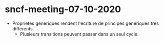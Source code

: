 # sncf-meeting-07-10-2020

* Proprietes generiques rendent l'ecriture de principes generiques tres differents.
  * Plusieurs transitions peuvent passer dans un seul cycle.

